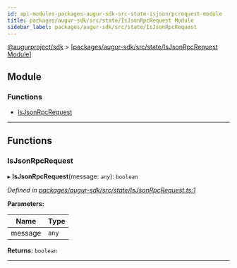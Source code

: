 ```yaml
---
id: api-modules-packages-augur-sdk-src-state-isjsonrpcrequest-module
title: packages/augur-sdk/src/state/IsJsonRpcRequest Module
sidebar_label: packages/augur-sdk/src/state/IsJsonRpcRequest
---
```


[@augurproject/sdk](api-readme.md) > [[packages/augur-sdk/src/state/IsJsonRpcRequest Module]](api-modules-packages-augur-sdk-src-state-isjsonrpcrequest-module.md)

## Module

### Functions

* [IsJsonRpcRequest](api-modules-packages-augur-sdk-src-state-isjsonrpcrequest-module.md#isjsonrpcrequest)

---

## Functions

<a id="isjsonrpcrequest"></a>

###  IsJsonRpcRequest

▸ **IsJsonRpcRequest**(message: *`any`*): `boolean`

*Defined in [packages/augur-sdk/src/state/IsJsonRpcRequest.ts:1](https://github.com/AugurProject/augur/blob/0ea8996003/packages/augur-sdk/src/state/IsJsonRpcRequest.ts#L1)*

**Parameters:**

| Name | Type |
| ------ | ------ |
| message | `any` |

**Returns:** `boolean`

___

